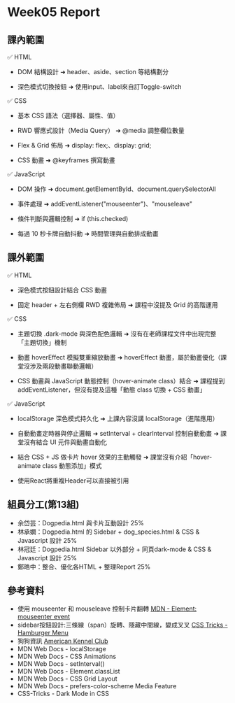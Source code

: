 # Week05 Report

## 課內範圍

✅ HTML

- DOM 結構設計
➜ header、aside、section 等結構劃分

- 深色模式切換按鈕
➜ 使用input、label來自訂Toggle-switch

✅ CSS

- 基本 CSS 語法（選擇器、屬性、值）

- RWD 響應式設計（Media Query）
➜ @media 調整欄位數量

- Flex & Grid 佈局
➜ display: flex;、display: grid;

- CSS 動畫
➜ @keyframes 撰寫動畫

✅ JavaScript

- DOM 操作
➜ document.getElementById、document.querySelectorAll

- 事件處理
➜ addEventListener("mouseenter")、"mouseleave"

- 條件判斷與邏輯控制
➜ if (this.checked)

- 每過 10 秒卡牌自動抖動
➜ 時間管理與自動排成動畫

## 課外範圍

✅ HTML

- 深色模式按鈕設計結合 CSS 動畫

- 固定 header + 左右側欄 RWD 複雜佈局
➜ 課程中沒提及 Grid 的高階運用

✅ CSS

- 主題切換 .dark-mode 與深色配色邏輯
➜ 沒有在老師課程文件中出現完整「主題切換」機制

- 動畫 hoverEffect 模擬雙重縮放動畫
➜ hoverEffect 動畫，屬於動畫優化（課堂沒涉及兩段動畫聯動邏輯）

- CSS 動畫與 JavaScript 動態控制（hover-animate class）結合
➜ 課程提到 addEventListener，但沒有提及這種「動態 class 切換 + CSS 動畫」

✅ JavaScript

- localStorage 深色模式持久化
➜ 上課內容沒講 localStorage（進階應用）

- 自動動畫定時器與停止邏輯
➜ setInterval + clearInterval 控制自動動畫
➜ 課堂沒有結合 UI 元件與動畫自動化

- 結合 CSS + JS 做卡片 hover 效果的主動觸發
➜ 課堂沒有介紹「hover-animate class 動態添加」模式

- 使用React將重複Header可以直接被引用

## 組員分工(第13組)

- 余岱芸：Dogpedia.html 與卡片互動設計 25%
- 林承嫻：Dogpedia.html 的 Sidebar + dog_species.html & CSS & Javascript 設計 25%
- 林冠廷：Dogpedia.html Sidebar 以外部分 + 同頁dark-mode & CSS & Javascript 設計 25%
- 鄭皓中：整合、優化各HTML + 整理Report 25%

## 參考資料

- 使用 mouseenter 和 mouseleave 控制卡片翻轉 [MDN - Element: mouseenter event](https://developer.mozilla.org/en-US/docs/Web/API/Element/mouseenter_event)
- sidebar按鈕設計:三條線（span）旋轉、隱藏中間線，變成叉叉 [CSS Tricks - Hamburger Menu](https://css-tricks.com/hamburger-menu-with-a-side-of-react-hooks-and-styled-components/)
- 狗狗資訊 [American Kennel Club](https://www.akc.org/)
- MDN Web Docs - localStorage
- MDN Web Docs - CSS Animations
- MDN Web Docs - setInterval()
- MDN Web Docs - Element.classList
- MDN Web Docs - CSS Grid Layout
- MDN Web Docs - prefers-color-scheme Media Feature
- CSS-Tricks - Dark Mode in CSS
